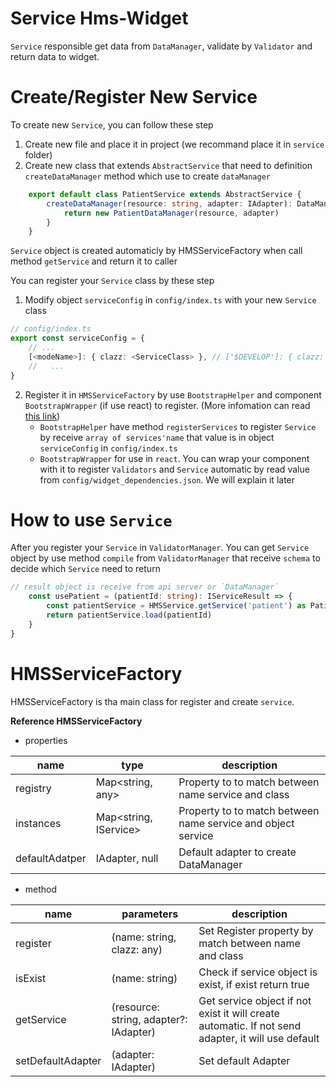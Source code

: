 # Service Hms-Widget
`Service` responsible get data from `DataManager`, validate by `Validator` and return data to widget.

# Create/Register New Service
To create new `Service`, you can follow these step
1. Create new file and place it in project (we recommand place it in `service` folder)
2. Create new class that extends `AbstractService` that need to definition `createDataManager` method which use to create `dataManager`

```ts
    export default class PatientService extends AbstractService {
        createDataManager(resource: string, adapter: IAdapter): DataManager {
            return new PatientDataManager(resource, adapter)
        }
    }
```
`Service` object is created automaticly by HMSServiceFactory when call method `getService` and return it to caller

You can register your `Service` class by these step
1. Modify object `serviceConfig` in `config/index.ts` with your new `Service` class
```ts
// config/index.ts
export const serviceConfig = {
    // ...
    [<modeName>]: { clazz: <ServiceClass> }, // ['$DEVELOP']: { clazz: DevelopmentAdapter }, modeName muse start with '$'
    //   ...
}
```
2. Register it in `HMSServiceFactory` by use `BootstrapHelper` and component `BootstrapWrapper` (if use react) to register. (More infomation can read [this link](bootstrap.md))
   - `BootstrapHelper` have method `registerServices` to register `Service` by receive `array of services'name` that value is in object `serviceConfig` in `config/index.ts` 
   - `BootstrapWrapper` for use in `react`. You can wrap your component with it to register `Validators` and  `Service` automatic by read value from `config/widget_dependencies.json`. We will explain it later

# How to use `Service`
After you register your `Service` in `ValidatorManager`. You can get `Service` object by use method `compile` from `ValidatorManager` that receive `schema` to decide which `Service` need to return

```ts
// result object is receive from api server or `DataManager`
    const usePatient = (patientId: string): IServiceResult => {
        const patientService = HMSService.getService('patient') as PatientService
        return patientService.load(patientId)
    }
}
```

# HMSServiceFactory
HMSServiceFactory is tha main class for register and create `service`.

**Reference HMSServiceFactory**
- properties

| name           | type                  | description                                                  |
| -------------- | --------------------- | ------------------------------------------------------------ |
| registry       | Map<string, any>      | Property to to match between name service and class          |
| instances      | Map<string, IService> | Property to to match between name service and object service |
| defaultAdatper | IAdapter, null        | Default adapter to create DataManager                        |

- method

| name              | parameters                             | description                                                                                        |
| ----------------- | -------------------------------------- | -------------------------------------------------------------------------------------------------- |
| register          | (name: string, clazz: any)             | Set Register property by match between name and class                                              |
| isExist           | (name: string)                         | Check if service object is exist, if exist return true                                             |
| getService        | (resource: string, adapter?: IAdapter) | Get service object if not exist it will create automatic. If not send adapter, it will use default |
| setDefaultAdapter | (adapter: IAdapter)                    | Set default Adapter                                                                                |